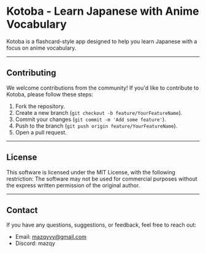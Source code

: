 # Kotoba - Learn Japanese with Anime Vocabulary

Kotoba is a flashcard-style app designed to help you learn Japanese with a focus on anime vocabulary.

---

## Contributing

We welcome contributions from the community! If you'd like to contribute to Kotoba, please follow these steps:

1. Fork the repository.
2. Create a new branch (`git checkout -b feature/YourFeatureName`).
3. Commit your changes (`git commit -m 'Add some feature'`).
4. Push to the branch (`git push origin feature/YourFeatureName`).
5. Open a pull request.

---

## License

This software is licensed under the MIT License, with the following restriction:
The software may not be used for commercial purposes without the express written permission of the original author.

---

## Contact

If you have any questions, suggestions, or feedback, feel free to reach out:

- Email: mazqyyy@gmail.com
- Discord: mazqy